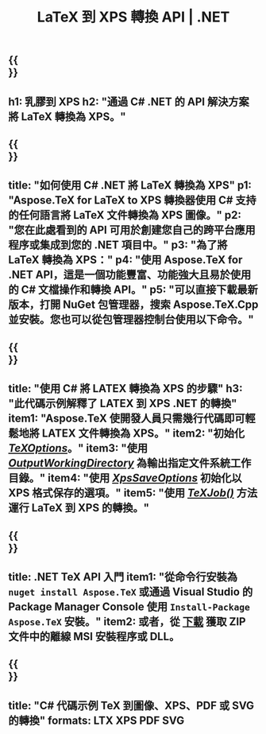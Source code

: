 ﻿---
translation: true
template: /_templates/_conversion-child-net.md
title: LaTeX 到 XPS 轉換 API |  .NET
description: LaTeX 到 XPS 的轉換功能。將此本地 .NET 庫集成到您的項目中，或使用跨平台應用程序將 LaTeX 轉換為 XPS。
keywords: latex to xps api net，latex2xps 集成 c#
url: /net/conversion/latex-to-xps/
family: tex
platformtag: net
feature: conversion
informat: LATEX
outformat: XPS
otherformats: BMP PNG JPEG TIFF SVG PDF
---

{{<section banner>}}
---
h1: 乳膠到 XPS
h2: "通過 C# .NET 的 API 解決方案將 LaTeX 轉換為 XPS。"
---

{{<section overview>}}
---
title: "如何使用 C# .NET 將 LaTeX 轉換為 XPS"
p1: "Aspose.TeX for LaTeX to XPS 轉換器使用 C# 支持的任何語言將 LaTeX 文件轉換為 XPS 圖像。"
p2: "您在此處看到的 API 可用於創建您自己的跨平台應用程序或集成到您的 .NET 項目中。"
p3: "為了將 LaTeX 轉換為 XPS："
p4: "使用 Aspose.TeX for .NET API，這是一個功能豐富、功能強大且易於使用的 C# 文檔操作和轉換 API。"
p5: "可以直接下載最新版本，打開 NuGet 包管理器，搜索 Aspose.TeX.Cpp 並安裝。您也可以從包管理器控制台使用以下命令。"
---

{{<section feature1>}}
---
title: "使用 C# 將 LATEX 轉換為 XPS 的步驟"
h3: "此代碼示例解釋了 LATEX 到 XPS .NET 的轉換"
item1: "Aspose.TeX 使開發人員只需幾行代碼即可輕鬆地將 LATEX 文件轉換為 XPS。"
item2: "初始化 [*TeXOptions*](https://reference.aspose.com/tex/net/aspose.tex/texoptions/)。"
item3: "使用 [*OutputWorkingDirectory*](https://reference.aspose.com/tex/net/aspose.tex/texoptions/outputworkingdirectory/) 為輸出指定文件系統工作目錄。"
item4: "使用 [*XpsSaveOptions*](https://reference.aspose.com/tex/net/aspose.tex.presentation.image/xpssaveoptions/) 初始化以 XPS 格式保存的選項。"
item5: "使用 [*TeXJob()*](https://reference.aspose.com/tex/net/aspose.tex/texjob/) 方法運行 LaTeX 到 XPS 的轉換。"
---

{{<section feature2>}}
---
title: .NET TeX API 入門
item1: "從命令行安裝為 ```nuget install Aspose.TeX``` 或通過 Visual Studio 的 Package Manager Console 使用 ```Install-Package Aspose.TeX``` 安裝。"
item2: 或者，從 [下載](https://downloads.aspose.com/tex/net) 獲取 ZIP 文件中的離線 MSI 安裝程序或 DLL。
---

{{<section widget>}}
---
title: "C# 代碼示例 TeX 到圖像、XPS、PDF 或 SVG 的轉換"
formats: LTX XPS PDF SVG
---